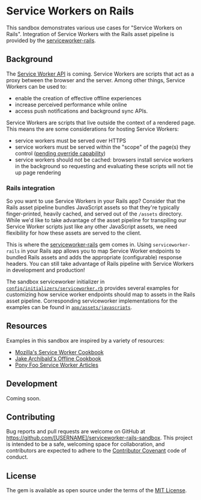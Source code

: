 # Service Workers on Rails

This sandbox demonstrates various use cases for "Service Workers on Rails". Integration of Service Workers with the Rails asset pipeline is provided by the [serviceworker-rails](https://github.com/rossta/serviceworker-rails).

## Background

The [Service Worker API](https://developer.mozilla.org/en-US/docs/Web/API/Service_Worker_API) is coming. Service Workers are scripts that act as a proxy between the browser and the server. Among other things, Service Workers can be used to:

- enable the creation of effective offline experiences
- increase perceived performance while online
- access push notifications and background sync APIs.

Service Workers are scripts that live outside the context of a rendered page.
This means the are some considerations for hosting Service Workers:

- service workers must be served over HTTPS
- service workers must be served within the "scope" of the page(s) they control ([pending override capability](https://slightlyoff.github.io/ServiceWorker/spec/service_worker/#service-worker-allowed))
- service workers should not be cached: browsers install service workers in the background so requesting and evaluating
these scripts will not tie up page rendering

### Rails integration

So you want to use Service Workers in your Rails app? Consider that the Rails asset pipeline bundles JavaScript assets so that they're typically finger-printed, heavily cached, and served out of the `/assets` directory. While we'd like to take advantage of the asset pipeline for transpiling our Service Worker scripts just like any other JavaScript assets, we need flexibility for how these assets are served to the client.

This is where the [serviceworker-rails](https://github.com/rossta/serviceworker-rails) gem comes in. Using `serviceworker-rails` in your Rails app allows you to map Service Worker endpoints to bundled Rails assets and adds the appropriate (configurable) response headers. You can still take advantage of Rails pipeline with Service Workers in development and production!

The sandbox serviceworker initializer in  [`config/initializers/serviceworker.rb`](https://github.com/rossta/serviceworker-rails-sandbox/blob/master/config/initializers/serviceworker.rb) provides several examples for customizing how service worker endpoints should map to assets in the Rails asset pipeline. Corresponding serviceworker implementations for the examples can be found in [`app/assets/javascripts`](https://github.com/rossta/serviceworker-rails-sandbox/tree/master/app/assets/javascripts).

## Resources

Examples in this sandbox are inspired by a variety of resources:

* [Mozilla's Service Worker Cookbook](https://github.com/mozilla/serviceworker-cookbook/)
* [Jake Archibald's Offline Cookbook](https://jakearchibald.com/2014/offline-cookbook/)
* [Pony Foo Service Worker Articles](https://ponyfoo.com/articles/tagged/serviceworker)

## Development

Coming soon.

## Contributing

Bug reports and pull requests are welcome on GitHub at https://github.com/[USERNAME]/serviceworker-rails-sandbox. This project is intended to be a safe, welcoming space for collaboration, and contributors are expected to adhere to the [Contributor Covenant](http://contributor-covenant.org) code of conduct.

## License

The gem is available as open source under the terms of the [MIT License](http://opensource.org/licenses/MIT).
